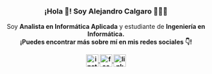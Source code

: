 <h3 align="center">¡Hola 👋! Soy Alejandro Calgaro 👨🏻‍💻</h3>
<p align="center">Soy <strong>Analista en Informática Aplicada</strong> y estudiante de <strong>Ingeniería en Informática<strong>.
  <br />¡Puedes encontrar más sobre mí en mis redes sociales 👇!</p>

<div align="center">
   
  <a href="https://instagram.com/alecalgaro" target="blank">
    <img align="center" src="https://cdn.icon-icons.com/icons2/1211/PNG/512/1491580635-yumminkysocialmedia26_83102.png" alt="instagram" height="28px" width="28px" />
  </a>
  <a href="https://facebook.com/alejandrocalgaro" target="blank">
    <img align="center" src="https://cdn.icon-icons.com/icons2/642/PNG/512/facebook_icon-icons.com_59205.png" alt="facebook" height="28px" width="28px"/>
  </a>
  <a href="https://www.linkedin.com/in/alejandrocalgaro/" target="blank">
    <img align="center" src="https://cdn.icon-icons.com/icons2/805/PNG/512/linkedin_icon-icons.com_65929.png" alt="linkedin" height="28px" width="28px"/>
  </a>
  
</div>
